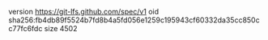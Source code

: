 version https://git-lfs.github.com/spec/v1
oid sha256:fb4db89f5524b7fd8b4a5fd056e1259c195943cf60332da35cc850cc77fc6fdc
size 4502
